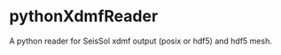 pythonXdmfReader
===============
A python reader for SeisSol xdmf output (posix or hdf5) and hdf5 mesh.



